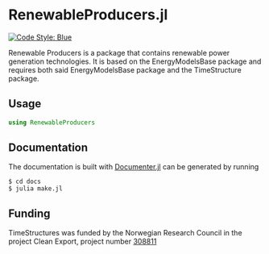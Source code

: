# RenewableProducers.jl

[![Code Style: Blue](https://img.shields.io/badge/code%20style-blue-4495d1.svg)](https://github.com/invenia/BlueStyle)

Renewable Producers is a package that contains renewable power generation
technologies. It is based on the EnergyModelsBase package and requires both
said EnergyModelsBase package and the TimeStructure package.

## Usage

```julia
using RenewableProducers
```


## Documentation

The documentation is built with [Documenter.jl](https://juliadocs.github.io/Documenter.jl/stable/) can be generated by running
```shell
$ cd docs
$ julia make.jl
```

## Funding

TimeStructures was funded by the Norwegian Research Council in the project Clean Export, project number [308811](https://prosjektbanken.forskningsradet.no/project/FORISS/308811)
